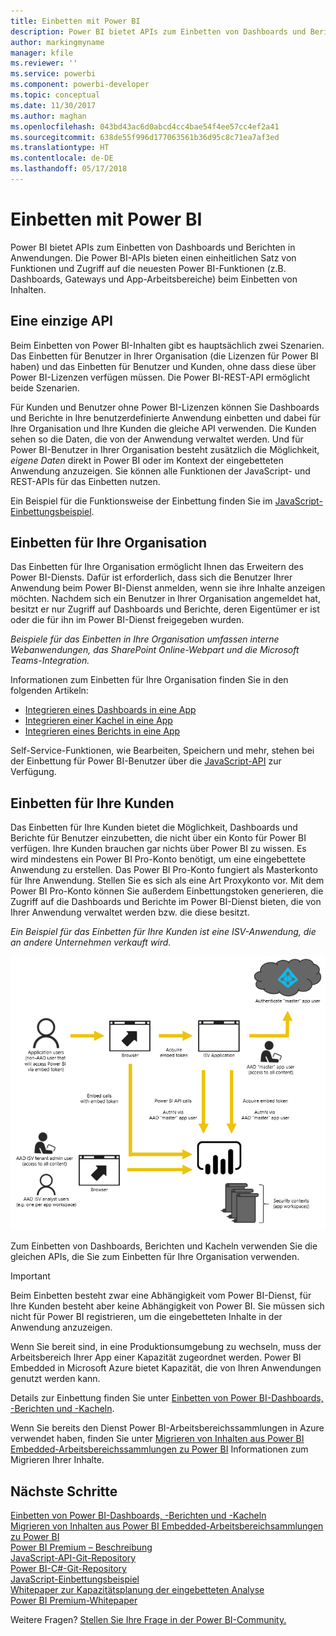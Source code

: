 ```yaml
---
title: Einbetten mit Power BI
description: Power BI bietet APIs zum Einbetten von Dashboards und Berichten in Anwendungen.
author: markingmyname
manager: kfile
ms.reviewer: ''
ms.service: powerbi
ms.component: powerbi-developer
ms.topic: conceptual
ms.date: 11/30/2017
ms.author: maghan
ms.openlocfilehash: 043bd43ac6d0abcd4cc4bae54f4ee57cc4ef2a41
ms.sourcegitcommit: 638de55f996d177063561b36d95c8c71ea7af3ed
ms.translationtype: HT
ms.contentlocale: de-DE
ms.lasthandoff: 05/17/2018
---
```

# <a name="embedding-with-power-bi"></a>Einbetten mit Power BI
Power BI bietet APIs zum Einbetten von Dashboards und Berichten in Anwendungen. Die Power BI-APIs bieten einen einheitlichen Satz von Funktionen und Zugriff auf die neuesten Power BI-Funktionen (z.B. Dashboards, Gateways und App-Arbeitsbereiche) beim Einbetten von Inhalten.

## <a name="a-single-api"></a>Eine einzige API
Beim Einbetten von Power BI-Inhalten gibt es hauptsächlich zwei Szenarien.  Das Einbetten für Benutzer in Ihrer Organisation (die Lizenzen für Power BI haben) und das Einbetten für Benutzer und Kunden, ohne dass diese über Power BI-Lizenzen verfügen müssen. Die Power BI-REST-API ermöglicht beide Szenarien. 

Für Kunden und Benutzer ohne Power BI-Lizenzen können Sie Dashboards und Berichte in Ihre benutzerdefinierte Anwendung einbetten und dabei für Ihre Organisation und Ihre Kunden die gleiche API verwenden. Die Kunden sehen so die Daten, die von der Anwendung verwaltet werden. Und für Power BI-Benutzer in Ihrer Organisation besteht zusätzlich die Möglichkeit, *eigene Daten* direkt in Power BI oder im Kontext der eingebetteten Anwendung anzuzeigen. Sie können alle Funktionen der JavaScript- und REST-APIs für das Einbetten nutzen.

Ein Beispiel für die Funktionsweise der Einbettung finden Sie im [JavaScript-Einbettungsbeispiel](https://microsoft.github.io/PowerBI-JavaScript/demo/).

## <a name="embedding-for-your-organization"></a>Einbetten für Ihre Organisation
Das Einbetten für Ihre Organisation ermöglicht Ihnen das Erweitern des Power BI-Diensts. Dafür ist erforderlich, dass sich die Benutzer Ihrer Anwendung beim Power BI-Dienst anmelden, wenn sie ihre Inhalte anzeigen möchten. Nachdem sich ein Benutzer in Ihrer Organisation angemeldet hat, besitzt er nur Zugriff auf Dashboards und Berichte, deren Eigentümer er ist oder die für ihn im Power BI-Dienst freigegeben wurden. 

*Beispiele für das Einbetten in Ihre Organisation umfassen interne Webanwendungen, das SharePoint Online-Webpart und die Microsoft Teams-Integration.*

Informationen zum Einbetten für Ihre Organisation finden Sie in den folgenden Artikeln:

* [Integrieren eines Dashboards in eine App](integrate-dashboard.md)
* [Integrieren einer Kachel in eine App](integrate-tile.md)
* [Integrieren eines Berichts in eine App](integrate-report.md)

Self-Service-Funktionen, wie Bearbeiten, Speichern und mehr, stehen bei der Einbettung für Power BI-Benutzer über die [JavaScript-API](https://github.com/Microsoft/PowerBI-JavaScript) zur Verfügung.

## <a name="embedding-for-your-customers"></a>Einbetten für Ihre Kunden
Das Einbetten für Ihre Kunden bietet die Möglichkeit, Dashboards und Berichte für Benutzer einzubetten, die nicht über ein Konto für Power BI verfügen. Ihre Kunden brauchen gar nichts über Power BI zu wissen. Es wird mindestens ein Power BI Pro-Konto benötigt, um eine eingebettete Anwendung zu erstellen. Das Power BI Pro-Konto fungiert als Masterkonto für Ihre Anwendung. Stellen Sie es sich als eine Art Proxykonto vor. Mit dem Power BI Pro-Konto können Sie außerdem Einbettungstoken generieren, die Zugriff auf die Dashboards und Berichte im Power BI-Dienst bieten, die von Ihrer Anwendung verwaltet werden bzw. die diese besitzt. 

*Ein Beispiel für das Einbetten für Ihre Kunden ist eine ISV-Anwendung, die an andere Unternehmen verkauft wird.*

![Flussdiagramm des Einbettens für Ihre Kunden](media/embedding/powerbi-embed-flow.png)

Zum Einbetten von Dashboards, Berichten und Kacheln verwenden Sie die gleichen APIs, die Sie zum Einbetten für Ihre Organisation verwenden.

> [!IMPORTANT]
> Beim Einbetten besteht zwar eine Abhängigkeit vom Power BI-Dienst, für Ihre Kunden besteht aber keine Abhängigkeit von Power BI. Sie müssen sich nicht für Power BI registrieren, um die eingebetteten Inhalte in der Anwendung anzuzeigen.
> 
> 

Wenn Sie bereit sind, in eine Produktionsumgebung zu wechseln, muss der Arbeitsbereich Ihrer App einer Kapazität zugeordnet werden. Power BI Embedded in Microsoft Azure bietet Kapazität, die von Ihren Anwendungen genutzt werden kann.

Details zur Einbettung finden Sie unter [Einbetten von Power BI-Dashboards, -Berichten und -Kacheln](embedding-content.md).

Wenn Sie bereits den Dienst Power BI-Arbeitsbereichssammlungen in Azure verwendet haben, finden Sie unter [Migrieren von Inhalten aus Power BI Embedded-Arbeitsbereichssammlungen zu Power BI](migrate-from-powerbi-embedded.md) Informationen zum Migrieren Ihrer Inhalte.

## <a name="next-steps"></a>Nächste Schritte
[Einbetten von Power BI-Dashboards, -Berichten und -Kacheln](embedding-content.md)  
[Migrieren von Inhalten aus Power BI Embedded-Arbeitsbereichsammlungen zu Power BI](migrate-from-powerbi-embedded.md)  
[Power BI Premium – Beschreibung](../service-premium.md)  
[JavaScript-API-Git-Repository](https://github.com/Microsoft/PowerBI-JavaScript)  
[Power BI-C#-Git-Repository](https://github.com/Microsoft/PowerBI-CSharp)  
[JavaScript-Einbettungsbeispiel](https://microsoft.github.io/PowerBI-JavaScript/demo/)  
[Whitepaper zur Kapazitätsplanung der eingebetteten Analyse](https://aka.ms/pbiewhitepaper)  
[Power BI Premium-Whitepaper](https://aka.ms/pbipremiumwhitepaper)  

Weitere Fragen? [Stellen Sie Ihre Frage in der Power BI-Community.](http://community.powerbi.com/)

